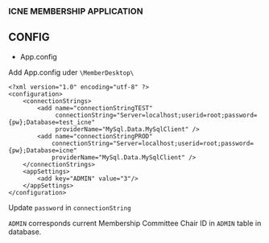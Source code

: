 ### ICNE MEMBERSHIP APPLICATION

## CONFIG
* App.config

Add App.config uder `\MemberDesktop\`

```
<?xml version="1.0" encoding="utf-8" ?>
<configuration>
	<connectionStrings>
		<add name="connectionStringTEST"
			 connectionString="Server=localhost;userid=root;password={pw};Database=test_icne"
			 providerName="MySql.Data.MySqlClient" />
		<add name="connectionStringPROD"
			connectionString="Server=localhost;userid=root;password={pw};Database=icne"
			providerName="MySql.Data.MySqlClient" />
	</connectionStrings>
	<appSettings>
		<add key="ADMIN" value="3"/>
	</appSettings>
</configuration>
```

Update `password` in `connectionString`

`ADMIN` corresponds current Membership Committee Chair ID in `ADMIN` table in database.
